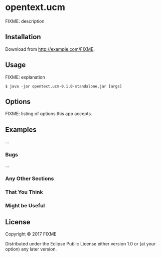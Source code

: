 # opentext.ucm

FIXME: description

## Installation

Download from http://example.com/FIXME.

## Usage

FIXME: explanation

    $ java -jar opentext.ucm-0.1.0-standalone.jar [args]

## Options

FIXME: listing of options this app accepts.

## Examples

...

### Bugs

...

### Any Other Sections
### That You Think
### Might be Useful

## License

Copyright © 2017 FIXME

Distributed under the Eclipse Public License either version 1.0 or (at
your option) any later version.
